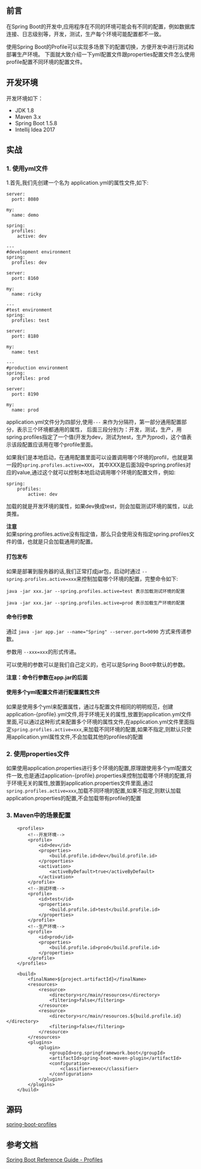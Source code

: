 ## 前言
在Spring Boot的开发中,应用程序在不同的环境可能会有不同的配置，例如数据库连接、日志级别等，开发，测试，生产每个环境可能配置都不一致。

使用Spring Boot的Profile可以实现多场景下的配置切换，方便开发中进行测试和部署生产环境。
下面就大致介绍一下yml配置文件跟properties配置文件怎么使用profile配置不同环境的配置文件。

## 开发环境
开发环境如下：
* JDK 1.8
* Maven 3.x
* Spring Boot 1.5.8 
* Intellij Idea 2017

## 实战

### 1. 使用yml文件
 1.首先,我们先创建一个名为 application.yml的属性文件,如下:
```
server:
  port: 8080

my:
  name: demo

spring:
  profiles:
    active: dev

---
#development environment
spring:
  profiles: dev

server:
  port: 8160

my:
  name: ricky

---
#test environment
spring:
  profiles: test

server:
  port: 8180

my:
  name: test

---
#production environment
spring:
  profiles: prod

server:
  port: 8190

my:
  name: prod

```

application.yml文件分为四部分,使用```---``` 来作为分隔符，第一部分通用配置部分，表示三个环境都通用的属性，
后面三段分别为：开发，测试，生产，用spring.profiles指定了一个值(开发为dev，测试为test，生产为prod)，这个值表示该段配置应该用在哪个profile里面。

如果我们是本地启动，在通用配置里面可以设置调用哪个环境的profil，也就是第一段的```spring.profiles.active=XXX```，
其中XXX是后面3段中spring.profiles对应的value,通过这个就可以控制本地启动调用哪个环境的配置文件，例如:
```
spring:
    profiles:
        active: dev
```

加载的就是开发环境的属性，如果dev换成test，则会加载测试环境的属性，以此类推。

**注意**<br>
如果spring.profiles.active没有指定值，那么只会使用没有指定spring.profiles文件的值，也就是只会加载通用的配置。

#### 打包发布
如果是部署到服务器的话,我们正常打成jar包，启动时通过
```--spring.profiles.active=xxx```来控制加载哪个环境的配置，完整命令如下:
```
java -jar xxx.jar --spring.profiles.active=test 表示加载测试环境的配置

java -jar xxx.jar --spring.profiles.active=prod 表示加载生产环境的配置
```

#### 命令行参数
通过 ```java -jar app.jar --name="Spring" --server.port=9090``` 方式来传递参数。

参数用 ```--xxx=xxx```的形式传递。

可以使用的参数可以是我们自己定义的，也可以是Spring Boot中默认的参数。

**注意：命令行参数在app.jar的后面**

#### 使用多个yml配置文件进行配置属性文件
如果是使用多个yml来配置属性，通过与配置文件相同的明明规范，创建application-{profile}.yml文件,将于环境无关的属性,放置到application.yml文件里面,可以通过这种形式来配置多个环境的属性文件,在application.yml文件里面指定```spring.profiles.active=xxx```,来加载不同环境的配置,如果不指定,则默认只使用application.yml属性文件,不会加载其他的profiles的配置


### 2. 使用properties文件
如果使用application.properties进行多个环境的配置,原理跟使用多个yml配置文件一致,也是通过application-{profile}.properties来控制加载哪个环境的配置,将于环境无关的属性,放置到application.properties文件里面,通过```spring.profiles.active=xxx```,加载不同环境的配置,如果不指定,则默认加载application.properties的配置,不会加载带有profile的配置


### 3. Maven中的场景配置
```
    <profiles>
        <!--开发环境-->
        <profile>
            <id>dev</id>
            <properties>
                <build.profile.id>dev</build.profile.id>
            </properties>
            <activation>
                <activeByDefault>true</activeByDefault>
            </activation>
        </profile>
        <!--测试环境-->
        <profile>
            <id>test</id>
            <properties>
                <build.profile.id>test</build.profile.id>
            </properties>
        </profile>
        <!--生产环境-->
        <profile>
            <id>prod</id>
            <properties>
                <build.profile.id>prod</build.profile.id>
            </properties>
        </profile>
    </profiles>

    <build>
        <finalName>${project.artifactId}</finalName>
        <resources>
            <resource>
                <directory>src/main/resources</directory>
                <filtering>false</filtering>
            </resource>
            <resource>
                <directory>src/main/resources.${build.profile.id}</directory>
                <filtering>false</filtering>
            </resource>
        </resources>
        <plugins>
            <plugin>
                <groupId>org.springframework.boot</groupId>
                <artifactId>spring-boot-maven-plugin</artifactId>
                <configuration>
                    <classifier>exec</classifier>
                </configuration>
            </plugin>
        </plugins>
    </build>
```

## 源码
[spring-boot-profiles](https://github.com/TFrise/spring-boot-tutorials/tree/master/spring-boot-profiles)

## 参考文档
[Spring Boot Reference Guide - Profiles](https://docs.spring.io/spring-boot/docs/1.5.8.RELEASE/reference/htmlsingle/#boot-features-profiles)

